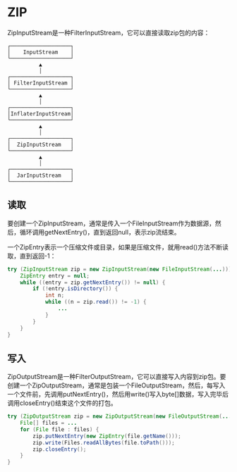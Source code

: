 # ZIP
ZipInputStream是一种FilterInputStream，它可以直接读取zip包的内容：
```
┌───────────────────┐
│    InputStream    │
└───────────────────┘
          ▲
          │
┌───────────────────┐
│ FilterInputStream │
└───────────────────┘
          ▲
          │
┌───────────────────┐
│InflaterInputStream│
└───────────────────┘
          ▲
          │
┌───────────────────┐
│  ZipInputStream   │
└───────────────────┘
          ▲
          │
┌───────────────────┐
│  JarInputStream   │
└───────────────────┘
```

## 读取
要创建一个ZipInputStream，通常是传入一个FileInputStream作为数据源，然后，循环调用getNextEntry()，直到返回null，表示zip流结束。

一个ZipEntry表示一个压缩文件或目录，如果是压缩文件，就用read()方法不断读取，直到返回-1：
```Java
try (ZipInputStream zip = new ZipInputStream(new FileInputStream(...))) {
    ZipEntry entry = null;
    while ((entry = zip.getNextEntry()) != null) {
        if (!entry.isDirectory()) {
            int n;
            while ((n = zip.read()) != -1) {
                ...
            }
        }
    }
}
```

## 写入
ZipOutputStream是一种FilterOutputStream，它可以直接写入内容到zip包。要创建一个ZipOutputStream，通常是包装一个FileOutputStream，然后，每写入一个文件前，先调用putNextEntry()，然后用write()写入byte[]数据，写入完毕后调用closeEntry()结束这个文件的打包。

```Java
try (ZipOutputStream zip = new ZipOutputStream(new FileOutputStream(...))) {
    File[] files = ...
    for (File file : files) {
        zip.putNextEntry(new ZipEntry(file.getName()));
        zip.write(Files.readAllBytes(file.toPath()));
        zip.closeEntry();
    }
}
```